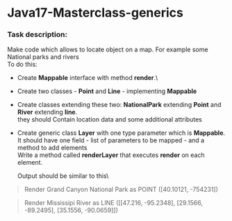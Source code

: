 # Java17-Masterclass-generics

### Task description:
Make code which allows to locate object on a map. For example some National parks and rivers\
To do this:

- Create **Mappable** interface with method **render**.\
- Create two classes - **Point** and **Line** - implementing **Mappable**
- Create classes extending these two: **NationalPark** extending **Point**
and **River** extending **line**.\
they should Contain location data and some additional attributes
- Create generic class **Layer** with one type parameter which is **Mappable**.\
It should have one field - list of parameters to be mapped - and a method to add elements\
Write a method called **renderLayer** that executes **render** on each element.

  Output should be similar to this\
>   Render Grand Canyon National Park as POINT ([40.10121, -754231])
 
>   Render Mississipi River as LINE ([[47.216, -95.2348], [29.1566, -89.2495], [35.1556, -90.0659]])